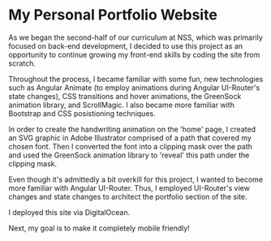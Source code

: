 # My Personal Portfolio Website

As we began the second-half of our curriculum at NSS, which was primarily focused on back-end development, I decided to use this project as an opportunity to continue growing my front-end skills by coding the site from scratch.

Throughout the process, I became familiar with some fun, new technologies such as Angular Animate (to employ animations during Angular UI-Router's state changes), CSS transitions and hover animations, the GreenSock animation library, and ScrollMagic. I also became more familiar with Bootstrap and CSS posistioning techniques.

In order to create the handwriting animation on the 'home' page, I created an SVG graphic in Adobe Illustrator comprised of a path that covered my chosen font. Then I converted the font into a clipping mask over the path and used the GreenSock animation library to 'reveal' this path under the clipping mask.

Even though it's admittedly a bit overkill for this project, I wanted to become more familiar with Angular UI-Router. Thus, I employed UI-Router's view changes and state changes to architect the portfolio section of the site.

I deployed this site via DigitalOcean.

Next, my goal is to make it completely mobile friendly!




